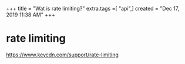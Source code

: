 +++
title = "Wat is rate limiting?"
extra.tags =[ "api",]
created = "Dec 17, 2019 11:38 AM"
+++
# rate limiting
https://www.keycdn.com/support/rate-limiting